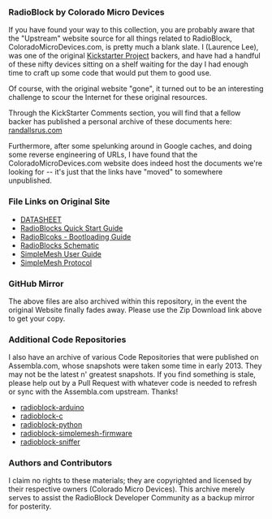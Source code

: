 ### RadioBlock by Colorado Micro Devices
If you have found your way to this collection, you are probably aware that the "Upstream" website source for all things related to 
RadioBlock, ColoradoMicroDevices.com, is pretty much a blank slate. I (Laurence Lee), was one of the original 
[Kickstarter Project](https://www.kickstarter.com/projects/545073874/radioblock-simple-radio-for-arduino-or-any-embedde) backers, and 
have had a handful of these nifty devices sitting on a shelf waiting for the day I had enough time to craft up some code that would put them to good use.

Of course, with the original website "gone", it turned out to be an interesting challenge to scour the Internet for these original resources.

Through the KickStarter Comments section, you will find that a fellow backer has published a personal archive of these documents 
here: [randallsrus.com](http://www.randallsrus.com/Jeff/Electronics/RadioBlocks/)

Furthermore, after some spelunking around in Google caches, and doing some reverse engineering of URLs, I have found that the ColoradoMicroDevices.com 
website does indeed host the documents we're looking for -- it's just that the links have "moved" to somewhere unpublished.

### File Links on Original Site ###
* [DATASHEET](http://www.coloradomicrodevices.com/images/documents/RADIOBLOCKS-DATASHEET.pdf)
* [RadioBlocks Quick Start Guide](http://www.coloradomicrodevices.com/images/documents/RadioBlocks-Quick-Start-Guide.pdf)
* [RadioBlcoks - Bootloading Guide](http://www.coloradomicrodevices.com/images/documents/RadioBlocks-Bootloading-Guide.pdf)
* [RadioBlocks Schematic](http://www.coloradomicrodevices.com/images/documents/RadioBlocks.pdf)
* [SimpleMesh User Guide](http://www.coloradomicrodevices.com/images/documents/SimpleMesh-User-Guide.pdf)
* [SimpleMesh Protocol](http://www.coloradomicrodevices.com/images/documents/SimpleMesh-Serial-Protocol.pdf)

### GitHub Mirror ###
The above files are also archived within this repository, in the event the original Website finally fades away. Please use the Zip Download link above to get your copy.

### Additional Code Repositories ###
I also have an archive of various Code Repositories that were published on Assembla.com, whose snapshots were taken some time in early 2013. They may not be the latest n' greatest snapshots. If you find something is stale, 
please help out by a Pull Request with whatever code is needed to refresh or sync with the Assembla.com upstream. Thanks!

* [radioblock-arduino](https://github.com/not404/radioblock-arduino)
* [radioblock-c](https://github.com/not404/radioblock-c)
* [radioblock-python](https://github.com/not404/radioblock-python)
* [radioblock-simplemesh-firmware](https://github.com/not404/radioblock-simplemesh-firmware)
* [radioblock-sniffer](https://github.com/not404/radioblock-sniffer)


### Authors and Contributors
I claim no rights to these materials; they are copyrighted and licensed by their respective owners (Colorado Micro Devices). 
This archive merely serves to assist the RadioBlock Developer Community as a backup mirror for posterity.
